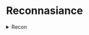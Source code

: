 # Reconnasiance
<details>
  <summary>Recon</summary>

* -f switch do not fragment, -l buffer size
  ```console
:~$ ping <host-ip> -f -l 1300
  ```
  
* __`tracert`__ for windows cmd
  ```console
:~$ traceroute <host-ip>
  ```
* [Path Analyzer Pro](https://www.pathanalyzer.com/download.opp/) in traceroute tools, ensure icmp and smart is selected, stop on control is selected

* Start Metasploit Console

```console
:~# msfdb init && msfconsole
:~# msfdb status
```
* Nmap Scanning entire Network

```shell
# Don’t ping=> -Pn, SYN scan=> -sS, Aggresive Scan=> -A, Normal_XML and Grepable format all at once=> -oA, Verbose=> -vv 

nmap -Pn -sS -A -oA -vv <Filename> 10.10.1.1/24
```


</details>
